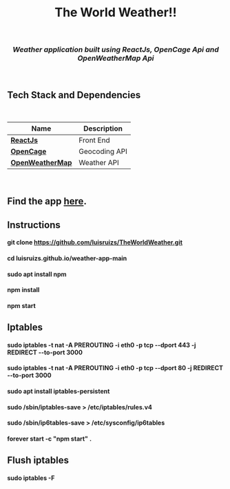 <div align="center">
<br>


  
  # The World Weather!!
  
</div>

<div align="center">
<br>


### _Weather application built using ReactJs, OpenCage Api and OpenWeatherMap Api_

</div>

<br>

## Tech Stack and Dependencies

<br>

| <div align ="center">Name </div>                     | <div align = "center">Description</div> |
| ---------------------------------------------------- | --------------------------------------- |
| **[ReactJs](https://reactjs.org)**                   | Front End                               |
| **[OpenCage](https://opencagedata.com/)**            | Geocoding API                           |
| **[OpenWeatherMap](https://openweathermap.org/api)** | Weather API                             |

<br>

## Find the app [here](https://www.theworldweather.tk).

## Instructions
#### git clone https://github.com/luisruizs/TheWorldWeather.git
#### cd luisruizs.github.io/weather-app-main
#### sudo apt install npm
#### npm install
#### npm start
## Iptables
#### sudo iptables -t nat -A PREROUTING -i eth0 -p tcp --dport 443 -j REDIRECT --to-port 3000
#### sudo iptables -t nat -A PREROUTING -i eth0 -p tcp --dport 80 -j REDIRECT --to-port 3000
#### sudo apt install iptables-persistent
#### sudo /sbin/iptables-save > /etc/iptables/rules.v4
#### sudo /sbin/ip6tables-save > /etc/sysconfig/ip6tables
#### forever start -c "npm start" .

## Flush iptables
#### sudo iptables -F
<br>



